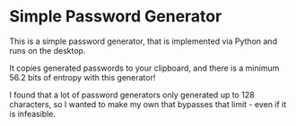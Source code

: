 # Simple Password Generator
 
This is a simple password generator, that is implemented via Python and runs on the desktop.

It copies generated passwords to your clipboard, and there is a minimum 56.2 bits of entropy with this generator!

I found that a lot of password generators only generated up to 128 characters, so I wanted to make my own that bypasses that limit - even if it is infeasible.